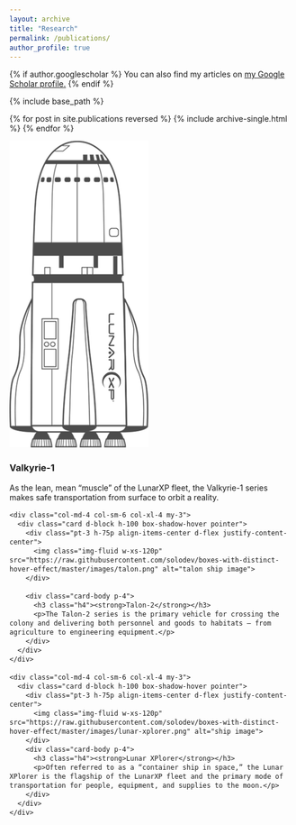 ```yaml
---
layout: archive
title: "Research"
permalink: /publications/
author_profile: true
---
```


{% if author.googlescholar %}
  You can also find my articles on <u><a href="{{author.googlescholar}}">my Google Scholar profile</a>.</u>
{% endif %}

{% include base_path %}

{% for post in site.publications reversed %}
  {% include archive-single.html %}
{% endfor %}

<link rel="stylesheet" href="https://stackpath.bootstrapcdn.com/bootstrap/4.1.3/css/bootstrap.min.css" integrity="sha384-MCw98/SFnGE8fJT3GXwEOngsV7Zt27NXFoaoApmYm81iuXoPkFOJwJ8ERdknLPMO" crossorigin="anonymous">

<div class="container">
  <div class="row">
    <div class="col-md-4 col-sm-6 col-xl-4 my-3">
      <div class="card d-block h-100 box-shadow-hover pointer">
        <div class="pt-3 h-75p align-items-center d-flex justify-content-center">
          <img class="img-fluid w-xs-120p" src="https://raw.githubusercontent.com/solodev/boxes-with-distinct-hover-effect/master/images/valkyrie.png" alt="valkyrie ship image">
        </div>
        <div class="card-body p-4">
          <h3 class="h4"><strong>Valkyrie-1</strong></h3>
          <p>As the lean, mean “muscle” of the LunarXP fleet, the Valkyrie-1 series makes safe transportation from surface to orbit a reality.</p>
        </div>
      </div>
    </div>

    <div class="col-md-4 col-sm-6 col-xl-4 my-3">
      <div class="card d-block h-100 box-shadow-hover pointer">
        <div class="pt-3 h-75p align-items-center d-flex justify-content-center">
          <img class="img-fluid w-xs-120p" src="https://raw.githubusercontent.com/solodev/boxes-with-distinct-hover-effect/master/images/talon.png" alt="talon ship image">
        </div>

        <div class="card-body p-4">
          <h3 class="h4"><strong>Talon-2</strong></h3>
          <p>The Talon-2 series is the primary vehicle for crossing the colony and delivering both personnel and goods to habitats – from agriculture to engineering equipment.</p>
        </div>
      </div>
    </div>

    <div class="col-md-4 col-sm-6 col-xl-4 my-3">
      <div class="card d-block h-100 box-shadow-hover pointer">
        <div class="pt-3 h-75p align-items-center d-flex justify-content-center">
          <img class="img-fluid w-xs-120p" src="https://raw.githubusercontent.com/solodev/boxes-with-distinct-hover-effect/master/images/lunar-xplorer.png" alt="ship image">
        </div>
        <div class="card-body p-4">
          <h3 class="h4"><strong>Lunar XPlorer</strong></h3>
          <p>Often referred to as a “container ship in space,” the Lunar XPlorer is the flagship of the LunarXP fleet and the primary mode of transportation for people, equipment, and supplies to the moon.</p>
        </div>
      </div>
    </div>

  </div>
</div>
